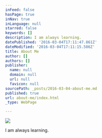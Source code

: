 ```yaml
---
inFeed: false
hasPage: true
inNav: true
inLanguage: null
starred: false
keywords: []
description: I am always learning.
datePublished: '2016-03-04T17:11:47.861Z'
dateModified: '2016-03-04T17:11:15.586Z'
title: About Me
author: []
authors: []
publisher:
  name: null
  domain: null
  url: null
  favicon: null
sourcePath: _posts/2016-03-04-about-me.md
published: true
url: about-me/index.html
_type: WebPage

---
```

![](https://the-grid-user-content.s3-us-west-2.amazonaws.com/0ca14a4e-205c-4b55-b265-c6b97cd129ab.jpg)

I am always learning.